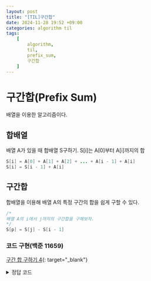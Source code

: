 ```yaml
---
layout: post
title: "[TIL]구간합"
date: 2024-11-28 19:52 +09:00
categories: algorithm til
tags:
    [
        algorithm,
        til,
        prefix_sum,
        구간합
    ]
---
```

# 구간합(Prefix Sum)
배열을 이용한 알고리즘이다.

## 합배열
배열 A가 있을 때 합배열 S구하기.
S[i]는 A[0]부터 A[i]까지의 합
```java
S[i] = A[0] + A[1] + A[2] + ... + A[i - 1] + A[i]
S[i] = S[i - 1] + A[i]
```

## 구간합
합배열을 이용해 배열 A의 특정 구간의 합을 쉽게 구할 수 있다.
```java
/*
배열 A의 i에서 j까지의 구간합을 구해보자.
*/
S[p] = S[j] - S[i - 1]
```
### 코드 구현(백준 11659)
[구간 합 구하기 4](https://www.acmicpc.net/problem/11659){: target="_blank"}
<details>
<summary>정답 코드</summary>
<div markdown="1">

```java
import java.io.BufferedReader;
import java.io.IOException;
import java.io.InputStreamReader;
import java.util.StringTokenizer;

public class Main {
    public static void main(String[] args) throws IOException {

        BufferedReader bufferedReader = new BufferedReader(new InputStreamReader(System.in));  // 시간복잡도를 생각해서 Scanner보다 빠른 버퍼리더를 사용해준다.
        StringTokenizer stringTokenizer = new StringTokenizer(bufferedReader.readLine());  // 나열된 숫자를 int로 받게 되면 시간이 많이 걸려 stringtokenizer를 이용해 받아준다.

        int n = Integer.parseInt(stringTokenizer.nextToken());
        int m = Integer.parseInt(stringTokenizer.nextToken());

        long[] S = new long[n + 1];  // i-1 작업 없이 바로 사용하기 위해 n+1을 해준다.

        stringTokenizer = new StringTokenizer(bufferedReader.readLine());

        for (int i = 1; i < n + 1; i++) {
            S[i] = S[i - 1] + Integer.parseInt(stringTokenizer.nextToken());
        }

        for (int q = 0; q < m; q++) {
            stringTokenizer = new StringTokenizer(bufferedReader.readLine());

            int i = Integer.parseInt(stringTokenizer.nextToken());
            int j = Integer.parseInt(stringTokenizer.nextToken());

            long answer = S[j] - S[i - 1];  // 구간합 공식을 사용해준다.

            System.out.println(answer);
        }
    }
}
```

</div>
</details>